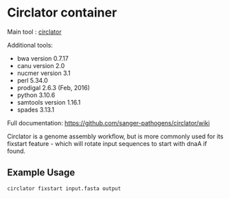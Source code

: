 # Circlator container

Main tool : [circlator](https://sanger-pathogens.github.io/circlator/)

Additional tools:

- bwa version 0.7.17
- canu version 2.0
- nucmer version 3.1
- perl 5.34.0
- prodigal 2.6.3 (Feb, 2016)
- python 3.10.6
- samtools version 1.16.1
- spades 3.13.1

Full documentation: https://github.com/sanger-pathogens/circlator/wiki

Circlator is a genome assembly workflow, but is more commonly used for its fixstart feature - which will rotate input sequences to start with dnaA if found.

## Example Usage

```bash
circlator fixstart input.fasta output
```
